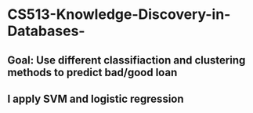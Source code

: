 # CS513-Knowledge-Discovery-in-Databases-
## Goal: Use different classifiaction and clustering methods to predict bad/good loan
## I apply SVM and logistic regression

